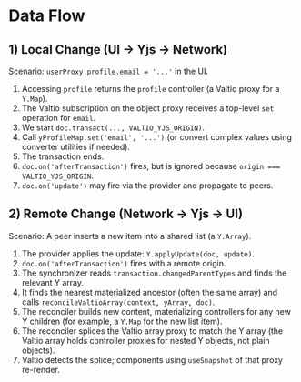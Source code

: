 # Data Flow

## 1) Local Change (UI -> Yjs -> Network)

Scenario: `userProxy.profile.email = '...'` in the UI.

1. Accessing `profile` returns the `profile` controller (a Valtio proxy for a `Y.Map`).
2. The Valtio subscription on the object proxy receives a top-level `set` operation for `email`.
3. We start `doc.transact(..., VALTIO_YJS_ORIGIN)`.
4. Call `yProfileMap.set('email', '...')` (or convert complex values using converter utilities if needed).
5. The transaction ends.
6. `doc.on('afterTransaction')` fires, but is ignored because `origin === VALTIO_YJS_ORIGIN`.
7. `doc.on('update')` may fire via the provider and propagate to peers.

## 2) Remote Change (Network -> Yjs -> UI)

Scenario: A peer inserts a new item into a shared list (a `Y.Array`).

1. The provider applies the update: `Y.applyUpdate(doc, update)`.
2. `doc.on('afterTransaction')` fires with a remote origin.
3. The synchronizer reads `transaction.changedParentTypes` and finds the relevant Y array.
4. It finds the nearest materialized ancestor (often the same array) and calls `reconcileValtioArray(context, yArray, doc)`.
5. The reconciler builds new content, materializing controllers for any new Y children (for example, a `Y.Map` for the new list item).
6. The reconciler splices the Valtio array proxy to match the Y array (the Valtio array holds controller proxies for nested Y objects, not plain objects).
7. Valtio detects the splice; components using `useSnapshot` of that proxy re-render.
